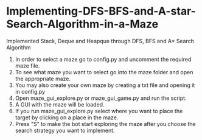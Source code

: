# Implementing-DFS-BFS-and-A-star-Search-Algorithm-in-a-Maze
Implemented Stack, Deque and Heapque through DFS, BFS and A* Search Algorithm

1. In order to select a maze go to config.py and uncomment the required maze file.
2. To see what maze you want to select go into the maze folder and open the appropriate maze.
3. You may also create your own maze by creating a txt file and opening it in config.py
4. Open maze_gui_explore.py or maze_gui_game.py and run the script.
5. A GUI with the maze will be loaded.
6. If you run maze_gui_explore.py select where you want to place the target by clicking on a place in the maze.
7. Press "S" to make the bot start exploring the maze after you choose the search strategy you want to implement.

